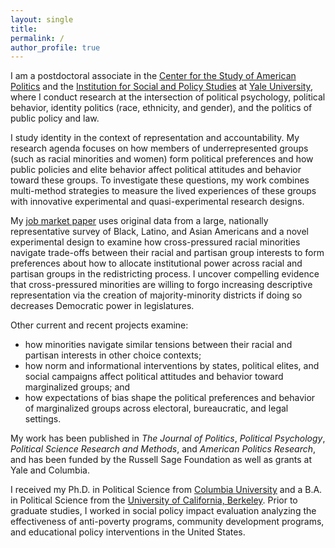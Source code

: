 ```yaml
---
layout: single
title:
permalink: /
author_profile: true
---
```


I am a postdoctoral associate in the [Center for the Study of American Politics](https://csap.yale.edu/) and the [Institution for Social and Policy Studies](https://isps.yale.edu/) at [Yale University](https://www.yale.edu/), where I conduct research at the intersection of political psychology, political behavior, identity politics (race, ethnicity, and gender), and the politics of public policy and law.

I study identity in the context of representation and accountability. My research agenda focuses on how members of underrepresented groups (such as racial minorities and women) form political preferences and how public policies and elite behavior affect political attitudes and behavior toward these groups. To investigate these questions, my work combines multi-method strategies to measure the lived experiences of these groups with innovative experimental and quasi-experimental research designs.

My [job market paper](research/tradeoffs_paper.pdf) uses original data from a large, nationally representative survey of Black, Latino, and Asian Americans and a novel experimental design to examine how cross-pressured racial minorities navigate trade-offs between their racial and partisan group interests to form preferences about how to allocate institutional power across racial and partisan groups in the redistricting process. I uncover compelling evidence that cross-pressured minorities are willing to forgo increasing descriptive representation via the creation of majority-minority districts if doing so decreases Democratic power in legislatures.

Other current and recent projects examine:
* how minorities navigate similar tensions between their racial and partisan interests in other choice contexts;
* how norm and informational interventions by states, political elites, and social campaigns affect political attitudes and behavior toward marginalized groups; and
* how expectations of bias shape the political preferences and behavior of marginalized groups across electoral, bureaucratic, and legal settings.

My work has been published in _The Journal of Politics_, _Political Psychology_, _Political Science Research and Methods_, and _American Politics Research_, and has been funded by the Russell Sage Foundation as well as grants at Yale and Columbia.

I received my Ph.D. in Political Science from [Columbia University](https://polisci.columbia.edu/) and a B.A. in Political Science from the [University of California, Berkeley](https://www.berkeley.edu/). Prior to graduate studies, I worked in social policy impact evaluation analyzing the effectiveness of anti-poverty programs, community development programs, and educational policy interventions in the United States.
